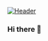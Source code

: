 [![Header](https://raw.githubusercontent.com/saadbaigg/saadbaigg/header_image.png "Header")](https://saadbaigg.github.io/portfolio/)

### Hi there 👋

<!--
**saadbaigg/saadbaigg** is a ✨ _special_ ✨ repository because its `README.md` (this file) appears on your GitHub profile.

Here are some ideas to get you started:

- 🔭 I’m currently working on ...
- 🌱 I’m currently learning ...
- 👯 I’m looking to collaborate on ...
- 🤔 I’m looking for help with ...
- 💬 Ask me about ...
- 📫 How to reach me: ...
- 😄 Pronouns: ...
- ⚡ Fun fact: ...
-->
